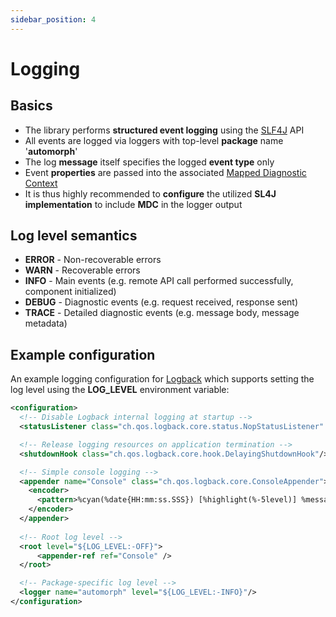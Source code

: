 ```yaml
---
sidebar_position: 4
---
```


# Logging

## Basics

* The library performs **structured event logging** using the [SLF4J](http://www.slf4j.org/) API
* All events are logged via loggers with top-level **package** name '**automorph**'
* The log **message** itself specifies the logged **event type** only
* Event **properties** are passed into the associated [Mapped Diagnostic Context](https://www.slf4j.org/api/org/slf4j/MDC.html)
* It is thus highly recommended to **configure** the utilized **SL4J implementation** to include **MDC** in the logger output


## Log level semantics

* **ERROR** - Non-recoverable errors
* **WARN** - Recoverable errors
* **INFO** - Main events (e.g. remote API call performed successfully, component initialized)
* **DEBUG** - Diagnostic events (e.g. request received, response sent)
* **TRACE** - Detailed diagnostic events (e.g. message body, message metadata)


## Example configuration

An example logging configuration for [Logback](https://logback.qos.ch/) which supports setting the log level using the **LOG_LEVEL** environment variable:

```xml
<configuration>
  <!-- Disable Logback internal logging at startup -->
  <statusListener class="ch.qos.logback.core.status.NopStatusListener" />

  <!-- Release logging resources on application termination -->
  <shutdownHook class="ch.qos.logback.core.hook.DelayingShutdownHook"/>

  <!-- Simple console logging -->
  <appender name="Console" class="ch.qos.logback.core.ConsoleAppender">
    <encoder>
      <pattern>%cyan(%date{HH:mm:ss.SSS}) [%highlight(%-5level)] %message - %gray(%mdc) %</pattern>
    </encoder>
  </appender>
    
  <!-- Root log level -->
  <root level="${LOG_LEVEL:-OFF}">
      <appender-ref ref="Console" />
  </root>

  <!-- Package-specific log level -->
  <logger name="automorph" level="${LOG_LEVEL:-INFO}"/>
</configuration>
```
